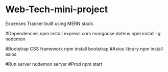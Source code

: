 # Web-Tech-mini-project
Expenses Tracker built using MERN stack.


#Dependencies
npm install express cors mongoose dotenv
npm install -g nodemon

#Bootstrap CSS framework
npm install bootstrap
#Axios library
npm install axios


#Run server 
nodemon server
#Prod
npm start
